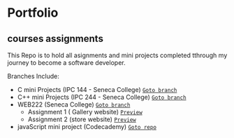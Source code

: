 # Portfolio

## courses assignments
  This Repo is to hold all asignments and mini projects completed tthrough my journey to become a software developer.
  
  Branches Include:
  * C mini Projects (IPC 144 - Seneca College) [`Goto branch`](https://github.com/louisan42/Portfolio/tree/CminiProjects)
  * C++ mini Projects (IPC 244 - Seneca College) [`Goto branch`](https://github.com/louisan42/Portfolio/tree/C%2B%2BminiProjects)
  * WEB222 (Seneca College) [`Goto branch`](https://github.com/louisan42/Portfolio/tree/A1-gallery)
    * Assignment 1 ( Gallery website)  [`Preview`](https://louisan42.github.io/Portfolio/web222/assignment-1/index.html)
    * Assignment 2 (store website)  [`Preview`](https://louisan42.github.io/Portfolio/web222/assignment-2/index.html)
  * javaScript mini project (Codecademy) [`Goto repo`](https://github.com/louisan42/codecademy_proj)
  
